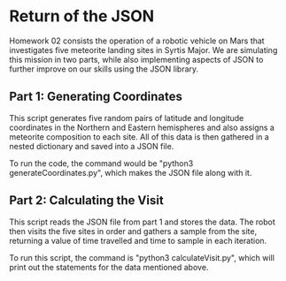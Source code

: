 # Return of the JSON

Homework 02 consists the operation of a robotic vehicle on Mars that investigates five meteorite landing sites in Syrtis Major. We are simulating this mission in two parts, while also implementing aspects of JSON to further improve on our skills using the JSON library.

## Part 1: Generating Coordinates

This script generates five random pairs of latitude and longitude coordinates in the Northern and Eastern hemispheres and also assigns a meteorite composition to each site. All of this data is then gathered in a nested dictionary and saved into a JSON file.

To run the code, the command would be "python3 generateCoordinates.py", which makes the JSON file along with it.

## Part 2: Calculating the Visit

This script reads the JSON file from part 1 and stores the data. The robot then visits the five sites in order and gathers a sample from the site, returning a value of time travelled and time to sample in each iteration.

To run this script, the command is "python3 calculateVisit.py", which will print out the statements for the data mentioned above.
